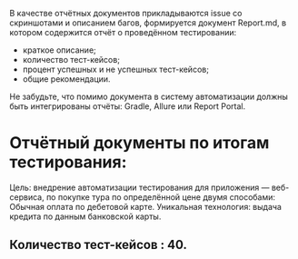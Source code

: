 В качестве отчётных документов прикладываются issue со скриншотами и описанием багов, формируется документ Report.md, в котором содержится отчёт о проведённом тестировании:
<ul>
<li>краткое описание;
<li>количество тест-кейсов;
<li>процент успешных и не успешных тест-кейсов;
<li>общие рекомендации.
</ul>
Не забудьте, что помимо документа в систему автоматизации должны быть интегрированы отчёты: Gradle, Allure или Report Portal.

# Отчётный документы по итогам тестирования:

Цель: внедрение автоматизации тестирования для приложения — веб-сервиса, по покупке тура по определённой цене двумя способами:
Обычная оплата по дебетовой карте.
Уникальная технология: выдача кредита по данным банковской карты.

## Количество тест-кейсов : 40.